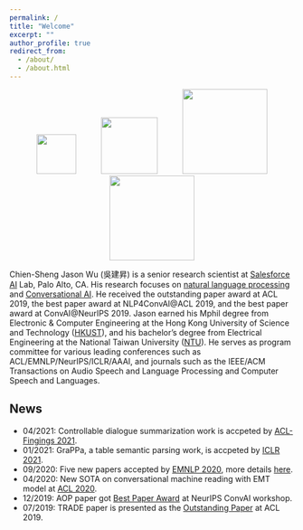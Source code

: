 ```yaml
---
permalink: /
title: "Welcome"
excerpt: ""
author_profile: true
redirect_from: 
  - /about/
  - /about.html
---
```


<!-- ## Welcome! -->

<p align="center">
  <img src="https://jasonwu0731.github.io/images/einstein-scroll.png" width="70" hspace="20">
  <img src="https://jasonwu0731.github.io/images/salesforce.png" width="100" hspace="20"> 
  <img src="https://jasonwu0731.github.io/images/logo_ust.png" width="150" hspace="20">
  <img src="https://jasonwu0731.github.io/images/logo_ntu.png" width="150" hspace="20">
</p>

Chien-Sheng Jason Wu (吳建昇) is a senior research scientist at [Salesforce AI](https://einstein.ai/) Lab, Palo Alto, CA. His research focuses on [natural language processing](https://en.wikipedia.org/wiki/Natural_language_processing) and [Conversational AI](). He received the outstanding paper award at ACL 2019, the best paper award at NLP4ConvAI@ACL 2019, and the best paper award at ConvAI@NeurIPS 2019. Jason earned his Mphil degree from Electronic & Computer Engineering at the Hong Kong University of Science and Technology ([HKUST](https://hkust.edu.hk/)), and his bachelor’s degree from Electrical Engineering at the National Taiwan University ([NTU](https://www.ntu.edu.tw/english/)). He serves as program committee for various leading conferences such as ACL/EMNLP/NeurIPS/ICLR/AAAI, and journals such as the IEEE/ACM Transactions on Audio Speech and Language Processing and Computer Speech and Languages.


## News
- 04/2021: Controllable dialogue summarization work is accpeted by [ACL-Fingings 2021]().
- 01/2021: GraPPa, a table semantic parsing work, is accpeted by [ICLR 2021](https://iclr.cc/Conferences/2021/Dates).
- 09/2020: Five new papers accepted by [EMNLP 2020](https://2020.emnlp.org/), more details [here](/publications).
- 04/2020: New SOTA on conversational machine reading with EMT model at [ACL 2020]().
- 12/2019: AOP paper got [Best Paper Award](http://alborz-geramifard.com/workshops/neurips19-Conversational-AI/Main.html) at NeurIPS ConvAI workshop.
- 07/2019: TRADE paper is presented as the [Outstanding Paper](http://www.acl2019.org/EN/winners-of-acl-2019-best-paper-awards.xhtml) at ACL 2019.

<!--- - 05/2019: Two papers are accepted by [ACL 2019](http://www.acl2019.org/EN/index.xhtml) (Florence, Italy), one for multi-domain dialogue state tracking and the other for dialogue meta-learning [[Info](/publications)]. -->
<!--- 12/2018: Global-to-local memory pointer network is presented at [NeurIPS ConvAI](http://alborz-geramifard.com/workshops/nips18-Conversational-AI/Main.html) (Montreal, Canada) and [ICLR 2019](https://iclr.cc/Conferences/2019) (New Orleans, US). [[Info]](/publications/nips18) -->
<!-- - 08/2018: Large-scale fact-checking paper is accepted by [EMNLP 2018](http://emnlp2018.org/) (Brussels, Belgium). [[Info]](/publications/emnlp18) -->
<!-- - 04/2018: Memory-to-Sequence (Mem2Seq) model is accepted by [ACL 2018](https://acl2018.org/) (Melbourne, Australia). [[Info]](/publications/Mem2Seq) -->


<!-- Dream Big, then try my best to Do Bigger. Please feel free to browse through my profile and contact me.  style="color: #ff0000;" -->

<!-- <p align="center">
  <kbd><img src="https://jasonwu0731.github.io/images/IMG_9466.JPG" alt="Photo"/></kbd>
</p> -->

<!-- For more info
------
More info about configuring academicpages can be found in [the guide](https://academicpages.github.io/markdown/). The [guides for the Minimal Mistakes theme](https://mmistakes.github.io/minimal-mistakes/docs/configuration/) (which this theme was forked from) might also be helpful. -->
